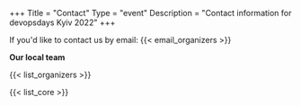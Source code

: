 +++
Title = "Contact"
Type = "event"
Description = "Contact information for devopsdays Kyiv 2022"
+++

If you'd like to contact us by email: {{< email_organizers >}}

**Our local team**

{{< list_organizers >}}


{{< list_core >}}
